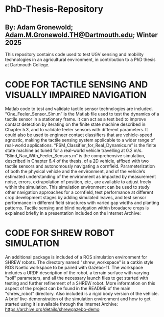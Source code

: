 # PhD-Thesis-Repository
By: Adam Gronewold; Adam.M.Gronewold.TH@Dartmouth.edu; Winter 2025
----------------------------------------------------------------------------
This repository contains code used to test UGV sensing and mobility technologies in an agricultural environment, in contribution to a PhD thesis at Dartmouth College.

# CODE FOR TACTILE SENSING AND VISUALLY IMPAIRED NAVIGATION
  Matlab code to test and validate tactile sensor technologies are included. “One_Feeler_Sensor_Sim.m” is the Matlab file used to test the dynamics of a tactile sensor in a stationary frame. It can act as a test bed to improve contact detection by iterating on the finite state machine described in Chapter 5.3, and to validate feeler sensors with different parameters. It could also be used to engineer contact classifiers that are vehicle-speed agnostic, making the tactile sensing system applicable to a wider range of real-world applications. 
  “FSM_Classifier_for_Real_Dynamics.m” is the finite state machine as tuned for a real-world vehicle travelling at 0.2 m/s. 
  “Blind_Nav_With_Feeler_Sensors.m” is the comprehensive simulation, described in Chapter 6.4 of the thesis, of a 2D vehicle, affixed with two tactile sensors and autonomously navigating a cornfield. Parameterization of both the physical vehicle and the environment, and of the vehicle’s estimated understanding of the environment as impacted by measurement noise, errors, extrapolation of position, etc., are available to adjust freely within the simulation. This simulation environment can be used to study other navigation approaches for a cornfield, test performance at different crop development stages by adding simulated leaves, and test sensor performance in different field structures with varied gap widths and planting patterns. 
  Tactile sensing and blind navigation within broadacre crops is explained briefly in a presentation included on the Internet Archive: 

# CODE FOR SHREW ROBOT SIMULATION
  An additional package is included of a ROS simulation environment for SHREW robots. The directory named "shrew_workspace" is a catkin style ROS Noetic workspace to be paired with Gazebo-11. The workspace includes a URDF description of the robot, a terrain surface with varying "soil" parameters, and all the necessary launch files to get started with testing and further refinement of a SHREW robot. More information on this aspect of the project can be found in the README of the main "shrew_robot" directory. Also included is a rigid body version of the vehicle. 
A brief live-demonstration of the simulation environment and how to get started using it is available through the Internet Archive: https://archive.org/details/shrewgazebo-demo

